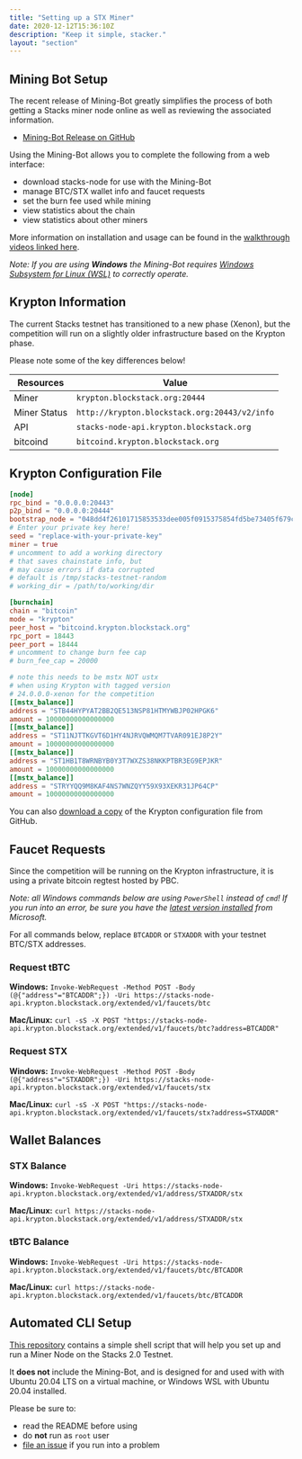 ```yaml
---
title: "Setting up a STX Miner"
date: 2020-12-12T15:36:10Z
description: "Keep it simple, stacker."
layout: "section"
---
```


## Mining Bot Setup

The recent release of Mining-Bot greatly simplifies the process of both getting a Stacks miner node online as well as reviewing the associated information.

- [Mining-Bot Release on GitHub](https://github.com/Daemon-Technologies/Mining-Bot/releases/latest)

Using the Mining-Bot allows you to complete the following from a web interface:

- download stacks-node for use with the Mining-Bot
- manage BTC/STX wallet info and faucet requests
- set the burn fee used while mining
- view statistics about the chain
- view statistics about other miners

More information on installation and usage can be found in the [walkthrough videos linked here](/stx-mining-videos/#mining-bot).

*Note: If you are using **Windows** the Mining-Bot requires [Windows Subsystem for Linux (WSL)](https://docs.microsoft.com/en-us/windows/wsl/install-win10#manual-installation-steps) to correctly operate.*

## Krypton Information

The current Stacks testnet has transitioned to a new phase (Xenon), but the competition will run on a slightly older infrastructure based on the Krypton phase.

Please note some of the key differences below!

| Resources | Value |
| --- | --- |
| Miner | `krypton.blockstack.org:20444` | 
| Miner Status | `http://krypton.blockstack.org:20443/v2/info` | 
| API   | `stacks-node-api.krypton.blockstack.org` |
| bitcoind | `bitcoind.krypton.blockstack.org` |

## Krypton Configuration File

```toml
[node]
rpc_bind = "0.0.0.0:20443"
p2p_bind = "0.0.0.0:20444"
bootstrap_node = "048dd4f26101715853533dee005f0915375854fd5be73405f679c1917a5d4d16aaaf3c4c0d7a9c132a36b8c5fe1287f07dad8c910174d789eb24bdfb5ae26f5f27@krypton.blockstack.org:20444"
# Enter your private key here!
seed = "replace-with-your-private-key"
miner = true
# uncomment to add a working directory
# that saves chainstate info, but
# may cause errors if data corrupted
# default is /tmp/stacks-testnet-random
# working_dir = /path/to/working/dir

[burnchain]
chain = "bitcoin"
mode = "krypton"
peer_host = "bitcoind.krypton.blockstack.org"
rpc_port = 18443
peer_port = 18444
# uncomment to change burn fee cap
# burn_fee_cap = 20000

# note this needs to be mstx NOT ustx
# when using Krypton with tagged version
# 24.0.0.0-xenon for the competition
[[mstx_balance]]
address = "STB44HYPYAT2BB2QE513NSP81HTMYWBJP02HPGK6"
amount = 10000000000000000
[[mstx_balance]]
address = "ST11NJTTKGVT6D1HY4NJRVQWMQM7TVAR091EJ8P2Y"
amount = 10000000000000000
[[mstx_balance]]
address = "ST1HB1T8WRNBYB0Y3T7WXZS38NKKPTBR3EG9EPJKR"
amount = 10000000000000000
[[mstx_balance]]
address = "STRYYQQ9M8KAF4NS7WNZQYY59X93XEKR31JP64CP"
amount = 10000000000000000
```

You can also [download a copy](https://raw.githubusercontent.com/AbsorbingChaos/bks-setup-miner/master/krypton-miner-conf.toml) of the Krypton configuration file from GitHub.

## Faucet Requests

Since the competition will be running on the Krypton infrastructure, it is using a private bitcoin regtest hosted by PBC.

*Note: all Windows commands below are using `PowerShell` instead of `cmd`! If you run into an error, be sure you have the [latest version installed](https://github.com/PowerShell/PowerShell/releases/tag/v7.1.0) from Microsoft.*

For all commands below, replace `BTCADDR` or `STXADDR` with your testnet BTC/STX addresses.

### Request tBTC

**Windows:**
`Invoke-WebRequest -Method POST -Body (@{"address"="BTCADDR";}) -Uri https://stacks-node-api.krypton.blockstack.org/extended/v1/faucets/btc`

**Mac/Linux:**
`curl -sS -X POST "https://stacks-node-api.krypton.blockstack.org/extended/v1/faucets/btc?address=BTCADDR"`

### Request STX

**Windows:**
`Invoke-WebRequest -Method POST -Body (@{"address"="STXADDR";}) -Uri https://stacks-node-api.krypton.blockstack.org/extended/v1/faucets/stx`

**Mac/Linux:**
`curl -sS -X POST "https://stacks-node-api.krypton.blockstack.org/extended/v1/faucets/stx?address=STXADDR"`

## Wallet Balances

### STX Balance

**Windows:**
`Invoke-WebRequest -Uri https://stacks-node-api.krypton.blockstack.org/extended/v1/address/STXADDR/stx`

**Mac/Linux:**
`curl https://stacks-node-api.krypton.blockstack.org/extended/v1/address/STXADDR/stx`

### tBTC Balance

**Windows:**
`Invoke-WebRequest -Uri https://stacks-node-api.krypton.blockstack.org/extended/v1/faucets/btc/BTCADDR`

**Mac/Linux:**
`curl https://stacks-node-api.krypton.blockstack.org/extended/v1/faucets/btc/BTCADDR`

## Automated CLI Setup

[This repository](https://github.com/AbsorbingChaos/bks-setup-miner) contains a simple shell script that will help you set up and run a Miner Node on the Stacks 2.0 Testnet.

It **does not** include the Mining-Bot, and is designed for and used with with Ubuntu 20.04 LTS on a virtual machine, or Windows WSL with Ubuntu 20.04 installed.

Please be sure to:

- read the README before using
- do **not** run as `root` user
- [file an issue](https://github.com/AbsorbingChaos/bks-setup-miner/issues) if you run into a problem
